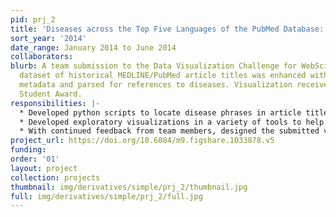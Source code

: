 ```yaml
---
pid: prj_2
title: 'Diseases across the Top Five Languages of the PubMed Database: 1961-2012'
sort_year: '2014'
date_range: January 2014 to June 2014
collaborators: 
blurb: A team submission to the Data Visualization Challenge for WebSci’14. Original
  dataset of historical MEDLINE/PubMed article titles was enhanced with additional
  metadata and parsed for references to diseases. Visualization received the Best
  Student Award.
responsibilities: |-
  * Developed python scripts to locate disease phrases in article titles
  * Developed exploratory visualizations in a variety of tools to help the team narrow down to a particular narrative approach
  * With continued feedback from team members, designed the submitted visualization using Raw Graphs, Wordle, and Adobe Illustrator.
project_url: https://doi.org/10.6084/m9.figshare.1033878.v5
funding: 
order: '01'
layout: project
collection: projects
thumbnail: img/derivatives/simple/prj_2/thumbnail.jpg
full: img/derivatives/simple/prj_2/full.jpg
---
```

